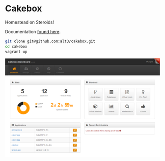 # Cakebox

Homestead on Steroids!

Documentation [found here](https://cakebox.readthedocs.org/installation).

```bash
git clone git@github.com:alt3/cakebox.git
cd cakebox
vagrant up
```

![Cakebox Commands](docs/sources/img/cakebox-dashboard.png)
